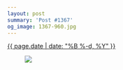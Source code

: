 ```yaml
---
layout: post
summary: 'Post #1367'
og_image: 1367-960.jpg
---
```


<p>
 <time>
  <a href="/1367">
   {{ page.date | date: "%B %-d, %Y" }}
  </a>
 </time>
 <a href="/1367">
  <figure data-taken="5/9/2021">
   <img sizes="(min-width: 700px) 50vw, calc(100vw - 2rem)" src="{{ site.assets_url }}/1367-480.jpg" srcset="{{ site.assets_url }}/1367-240.jpg 240w, {{ site.assets_url }}/1367-480.jpg 480w, {{ site.assets_url }}/1367-720.jpg 720w, {{ site.assets_url }}/1367-960.jpg 960w"/>
  </figure>
 </a>
</p>
